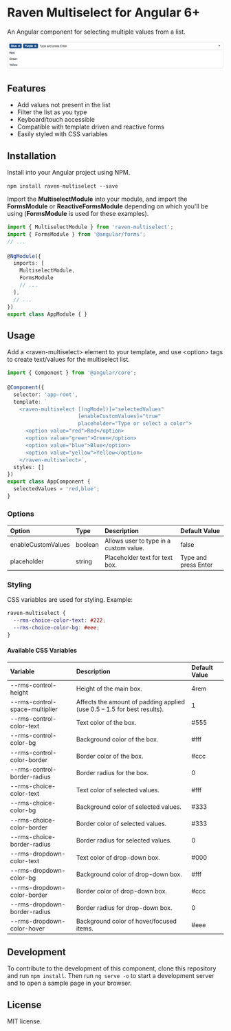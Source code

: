# Raven Multiselect for Angular 6+

An Angular component for selecting multiple values from a list.

![demo](screenshots/sample.png)

## Features

* Add values not present in the list
* Filter the list as you type
* Keyboard/touch accessible
* Compatible with template driven and reactive forms
* Easily styled with CSS variables

## Installation

Install into your Angular project using NPM.

`npm install raven-multiselect --save`

Import the **MultiselectModule** into your module, and import the **FormsModule** or **ReactiveFormsModule** depending on which you'll be using (**FormsModule** is used for these examples).

```ts
import { MultiselectModule } from 'raven-multiselect';
import { FormsModule } from '@angular/forms';
// ...

@NgModule({
  imports: [
    MultiselectModule,
    FormsModule
    // ...
  ],
  // ...
})
export class AppModule { }
```

## Usage

Add a &lt;raven-multiselect&gt; element to your template, and use &lt;option&gt; tags to create text/values for the multiselect list.


```ts
import { Component } from '@angular/core';

@Component({
  selector: 'app-root',
  template: `
    <raven-multiselect [(ngModel)]="selectedValues"
                       [enableCustomValues]="true"
                       placeholder="Type or select a color">
      <option value="red">Red</option>
      <option value="green">Green</option>
      <option value="blue">Blue</option>
      <option value="yellow">Yellow</option>
    </raven-multiselect>`,
  styles: []
})
export class AppComponent {
  selectedValues = 'red,blue';
}
```

### Options
| Option             | Type          | Description                            | Default Value       
| :----------------- | :------------ | :------------------------------------- | :-------------------
| enableCustomValues | boolean       | Allows user to type in a custom value. | false
| placeholder        | string        | Placeholder text for text box.         | Type and press Enter

### Styling

CSS variables are used for styling. Example:

```css
raven-multiselect {
  --rms-choice-color-text: #222;
  --rms-choice-color-bg: #eee;
}
```

#### Available CSS Variables

| Variable                       | Description                                                                | Default Value
| :---------------------------   | :------------------------------------------------------------------------- | :------------
| --rms-control-height           | Height of the main box.                                                    | 4rem
| --rms-control-space-multiplier | Affects the amount of padding applied (use 0.5 – 1.5 for best results).    | 1
| --rms-control-color-text       | Text color of the box.                                                     | #555
| --rms-control-color-bg         | Background color of the box.                                               | #fff
| --rms-control-color-border     | Border color of the box.                                                   | #ccc
| --rms-control-border-radius    | Border radius for the box.                                                 | 0
| --rms-choice-color-text        | Text color of selected values.                                             | #fff
| --rms-choice-color-bg          | Background color of selected values.                                       | #333
| --rms-choice-color-border      | Border color of selected values.                                           | #333
| --rms-choice-border-radius     | Border radius for selected values.                                         | 0
| --rms-dropdown-color-text      | Text color of drop-down box.                                               | #000
| --rms-dropdown-color-bg        | Background color of drop-down box.                                         | #fff
| --rms-dropdown-color-border    | Border color of drop-down box.                                             | #ccc
| --rms-dropdown-border-radius   | Border radius for drop-down box.                                           | 0
| --rms-dropdown-color-hover     | Background color of hover/focused items.                                   | #eee

## Development

To contribute to the development of this component, clone this repository and run `npm install`. Then run `ng serve -o` to start a development server and to open a sample page in your browser.

## License

MIT license.
